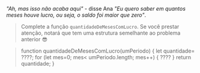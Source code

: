 _"Ah, mas isso não acaba aqui"_ - disse Ana _"Eu quero saber em quantos meses houve lucro, ou seja, o saldo foi maior que zero"_.


> Complete a função `quantidadeDeMesesComLucro`. Se você prestar atenção, notará que tem uma estrutura semelhante ao problema anterior  :sunglasses:

> function quantidadeDeMesesComLucro(umPeriodo) {
  let quantidade= ????;
  for (let mes=0; mes< umPeriodo.length; mes++) {
	????
  }
  return quantidade;
}
